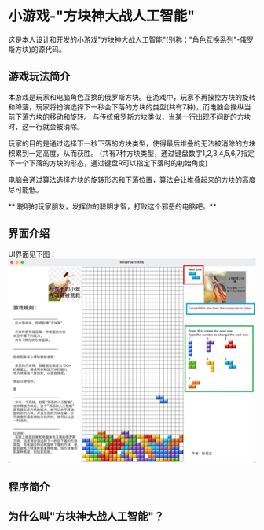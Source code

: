 # 小游戏-"方块神大战人工智能"

这是本人设计和开发的小游戏"方块神大战人工智能"(别称："角色互换系列"-俄罗斯方块)的源代码。


## 游戏玩法简介
本游戏是玩家和电脑角色互换的俄罗斯方块。在游戏中，玩家不再操控方块的旋转和降落，玩家将扮演选择下一秒会下落的方块的类型(共有7种)，而电脑会操纵当前下落方块的移动和旋转。
与传统俄罗斯方块类似，当某一行出现不间断的方块时，这一行就会被消除。

玩家的目的是通过选择下一秒下落的方块类型，使得最后堆叠的无法被消除的方块积累到一定高度，从而获胜。
(共有7种方块类型，通过键盘数字1,2,3,4,5,6,7指定下一个下落的方块的形态，通过键盘R可以指定下落时的初始角度)

电脑会通过算法选择方块的旋转形态和下落位置，算法会让堆叠起来的方块的高度尽可能低。

**
聪明的玩家朋友，发挥你的聪明才智，打败这个邪恶的电脑吧。**

## 界面介绍
UI界面见下图：
![image](game_ui_illustration/ui.jpg)
  

## 程序简介





## 为什么叫"方块神大战人工智能"？
